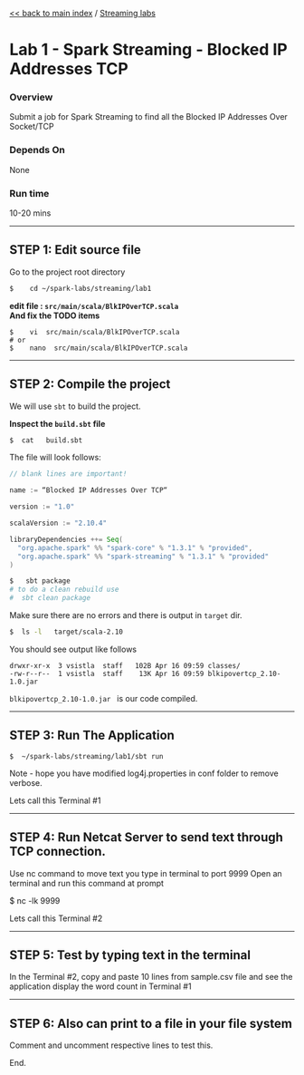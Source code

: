 [<< back to main index](../README.md) / [Streaming labs](./README.md)

Lab 1 - Spark Streaming - Blocked IP Addresses TCP 
==================================

### Overview
Submit a job for Spark Streaming to find all the Blocked IP Addresses Over Socket/TCP

### Depends On 
None

### Run time
10-20 mins


---------------------
STEP 1: Edit source file
---------------------
Go to the project root directory
```bash
$    cd ~/spark-labs/streaming/lab1
```

**edit file : `src/main/scala/BlkIPOverTCP.scala`**  
**And fix the TODO items**

```
$    vi  src/main/scala/BlkIPOverTCP.scala
# or 
$    nano  src/main/scala/BlkIPOverTCP.scala
```


--------------------------
STEP 2: Compile the project
--------------------------
We will use `sbt` to build the project.  

**Inspect the `build.sbt` file**
```bash
$  cat   build.sbt
```

The file will look follows:
```scala
// blank lines are important!

name := “Blocked IP Addresses Over TCP“

version := "1.0"

scalaVersion := "2.10.4"

libraryDependencies ++= Seq(
  "org.apache.spark" %% "spark-core" % "1.3.1" % "provided",
  "org.apache.spark" %% "spark-streaming" % "1.3.1" % "provided"
)

```

```bash
$   sbt package
# to do a clean rebuild use
#  sbt clean package
```

Make sure there are no errors and there is output in `target` dir.
```bash
$  ls -l   target/scala-2.10
```
You should see output like follows
```
drwxr-xr-x  3 vsistla  staff   102B Apr 16 09:59 classes/
-rw-r--r--  1 vsistla  staff    13K Apr 16 09:59 blkipovertcp_2.10-1.0.jar
```

`blkipovertcp_2.10-1.0.jar `  is our code compiled.
 
--------------------------
STEP 3: Run The Application
--------------------------
```
$  ~/spark-labs/streaming/lab1/sbt run
```
Note - hope you have modified log4j.properties in conf folder to remove verbose. 

Lets call this Terminal #1

----------------
STEP 4: Run Netcat Server to send text through TCP connection.
----------------

Use nc command to move text you type in terminal to port 9999
Open an terminal and run this command at prompt

$ nc -lk 9999

Lets call this Terminal #2

-------------------------
STEP 5:  Test by typing text in the terminal
-------------------------

In the Terminal #2, copy and paste 10 lines from sample.csv file and see the application display the 
word count in Terminal #1


--------------------------
STEP 6: Also can print to a file in your file system
---------------------------

Comment and uncomment respective lines to test this. 

End. 
